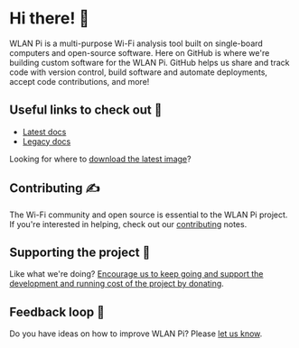 # Hi there! 👋

WLAN Pi is a multi-purpose Wi-Fi analysis tool built on single-board computers and open-source software. Here on GitHub is where we're building custom software for the WLAN Pi. GitHub helps us share and track code with version control, build software and automate deployments, accept code contributions, and more!

## Useful links to check out 📃

* [Latest docs](https://userguide.wlanpi.com/)
* [Legacy docs](https://wlan-pi.github.io/wlanpi-documentation/v2/)

Looking for where to [download the latest image](https://github.com/WLAN-Pi/pi-gen/releases/latest)?

## Contributing ✍️

The Wi-Fi community and open source is essential to the WLAN Pi project. If you're interested in helping, check out our [contributing](https://github.com/WLAN-Pi/.github/blob/main/contributing.md) notes.

## Supporting the project 🙏

Like what we're doing? [Encourage us to keep going and support the development and running cost of the project by donating](https://ko-fi.com/wlanpi).

## Feedback loop 🎤

Do you have ideas on how to improve WLAN Pi? Please [let us know](https://github.com/wlan-pi/feedback).
